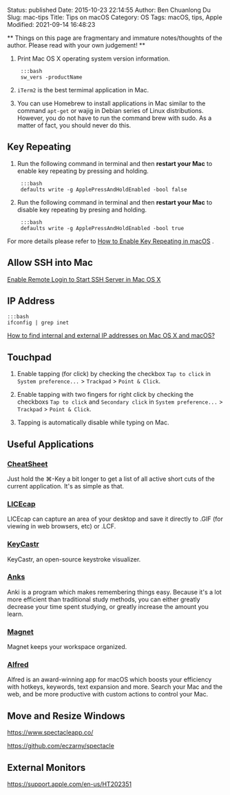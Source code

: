 Status: published
Date: 2015-10-23 22:14:55
Author: Ben Chuanlong Du
Slug: mac-tips
Title: Tips on macOS
Category: OS
Tags: macOS, tips, Apple
Modified: 2021-09-14 16:48:23

**
Things on this page are
fragmentary and immature notes/thoughts of the author.
Please read with your own judgement!
**

1. Print Mac OS X operating system version information.

        :::bash
        sw_vers -productName

2. `iTerm2` is the best termimal application in Mac. 

3. You can use Homebrew to install applications in Mac
    similar to the command `apt-get` or wajig in Debian series of Linux distributions.
    However, you do not have to run the command brew with sudo.
    As a matter of fact, 
    you should never do this. 

## Key Repeating 

1. Run the following command in terminal and then **restart your Mac** to enable key repeating by pressing and holding.

        :::bash
        defaults write -g ApplePressAndHoldEnabled -bool false

2. Run the following command in terminal and then **restart your Mac** to disable key repeating by presing and holding.

        :::bash
        defaults write -g ApplePressAndHoldEnabled -bool true

For more details please refer to
[How to Enable Key Repeating in macOS](https://www.howtogeek.com/267463/how-to-enable-key-repeating-in-macos/)
.

## Allow SSH into Mac

[Enable Remote Login to Start SSH Server in Mac OS X](http://osxdaily.com/2011/09/30/remote-login-ssh-server-mac-os-x/)

## IP Address

    :::bash
    ifconfig | grep inet

[How to find internal and external IP addresses on Mac OS X and macOS?](https://blog.pcrisk.com/mac/12377-how-to-find-out-your-ip-address-on-mac)


## Touchpad

1. Enable tapping (for click) by checking the checkbox `Tap to click`
    in `System preference...` > `Trackpad` > `Point & Click`.

2. Enable tapping with two fingers for right click by checking the checkboxs `Tap to click` and `Secondary click`
    in `System preference...` > `Trackpad` > `Point & Click`.

3. Tapping is automatically disable while typing on Mac.

## Useful Applications

### [CheatSheet](https://mediaatelier.com/CheatSheet/)

Just hold the ⌘-Key a bit longer to get a list of all active short cuts of the current application. It's as simple as that.

### [LICEcap](https://www.cockos.com/licecap/)

LICEcap can capture an area of your desktop and save it directly to .GIF (for viewing in web browsers, etc) or .LCF.

### [KeyCastr](https://github.com/keycastr/keycastr)

KeyCastr, an open-source keystroke visualizer.

### [Anks](https://apps.ankiweb.net/)

Anki is a program which makes remembering things easy. 
Because it's a lot more efficient than traditional study methods, 
you can either greatly decrease your time spent studying, or greatly increase the amount you learn.

### [Magnet](https://magnet.crowdcafe.com/)

Magnet keeps your workspace organized.

### [Alfred](https://www.alfredapp.com/)

Alfred is an award-winning app for macOS which boosts your efficiency with hotkeys, keywords, text expansion and more. 
Search your Mac and the web, and be more productive with custom actions to control your Mac.

## Move and Resize Windows

https://www.spectacleapp.co/

https://github.com/eczarny/spectacle

## External Monitors

https://support.apple.com/en-us/HT202351

